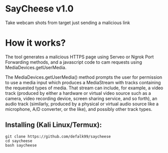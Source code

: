 # SayCheese v1.0
Take webcam shots from target just sending a malicious link


# How it works?
<p>The tool generates a malicious HTTPS page using Serveo or Ngrok Port Forwarding methods, and a javascript code to cam requests using MediaDevices.getUserMedia. </p>

<p>The MediaDevices.getUserMedia() method prompts the user for permission to use a media input which produces a MediaStream with tracks containing the requested types of media. That stream can include, for example, a video track (produced by either a hardware or virtual video source such as a camera, video recording device, screen sharing service, and so forth), an audio track (similarly, produced by a physical or virtual audio source like a microphone, A/D converter, or the like), and possibly other track types. </p>


## Installing (Kali Linux/Termux):

```
git clone https://github.com/defalk99/saycheese
cd saycheese
bash saycheese
```

